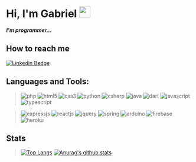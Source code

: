 # Hi, I'm Gabriel <img src="https://github.com/TheDudeThatCode/TheDudeThatCode/blob/master/Assets/Hi.gif" width="30px">
***I'm programmer...***

<!-- ![gatim][gatim] -->
## How to reach me

[![Linkedin Badge](https://img.shields.io/badge/-Gabriel_Oliveira-blue?style=flat-square&logo=Linkedin&logoColor=white&link=https://www.linkedin.com/in/gabriel7ya)](https://www.linkedin.com/in/gabriel7ya)

## Languages and Tools:

>![php](https://img.shields.io/badge/php-%23777BB4.svg?&style=for-the-badge&logo=php&logoColor=white)
> ![html5](https://img.shields.io/badge/html5%20-%23E34F26.svg?&style=for-the-badge&logo=html5&logoColor=white)
> ![css3](https://img.shields.io/badge/css3%20-%231572B6.svg?&style=for-the-badge&logo=css3&logoColor=white)
> ![python](https://img.shields.io/badge/python%20-%2314354C.svg?&style=for-the-badge&logo=python&logoColor=white) 
> ![csharp](https://img.shields.io/badge/C%23-239120?style=for-the-badge&logo=c-sharp&logoColor=white)
> ![java](https://img.shields.io/badge/java-%23ED8B00.svg?&style=for-the-badge&logo=java&logoColor=white)
> ![dart](https://img.shields.io/badge/dart-%230175C2.svg?&style=for-the-badge&logo=dart&logoColor=white)
> ![javascript](https://img.shields.io/badge/javascript%20-%23323330.svg?&style=for-the-badge&logo=javascript&logoColor=%23F7DF1E)
> ![typescript](https://img.shields.io/badge/typescript%20-%23007ACC.svg?&style=for-the-badge&logo=typescript&logoColor=white)

> ![expressjs](https://img.shields.io/badge/express.js%20-%23404d59.svg?&style=for-the-badge)
> ![reactjs](https://img.shields.io/badge/react%20-%2320232a.svg?&style=for-the-badge&logo=react&logoColor=%2361DAFB)
> ![jquery](https://img.shields.io/badge/jquery%20-%230769AD.svg?&style=for-the-badge&logo=jquery&logoColor=white)
> ![spring](https://img.shields.io/badge/spring%20-%236DB33F.svg?&style=for-the-badge&logo=spring&logoColor=white)
> ![arduino](https://img.shields.io/badge/-Arduino-00979D?style=for-the-badge&logo=Arduino&logoColor=white)
> ![firebase](https://img.shields.io/badge/firebase%20-%23039BE5.svg?&style=for-the-badge&logo=firebase)
> ![heroku](https://img.shields.io/badge/heroku%20-%23430098.svg?&style=for-the-badge&logo=heroku&logoColor=white)


## Stats

> [![Top Langs](https://github-readme-stats.vercel.app/api/top-langs/?username=gabriel7ya&show_icons=true&hide=html,teX&theme=dracula&layout=compact)](https://github.com/gabriel7ya) [![Anurag's github stats](https://github-readme-stats.vercel.app/api?username=gabriel7ya&show_icons=true&theme=dracula)](https://github.com/gabriel7ya)


[gatim]: https://media.giphy.com/media/vFKqnCdLPNOKc/giphy.gif "Gatim"
